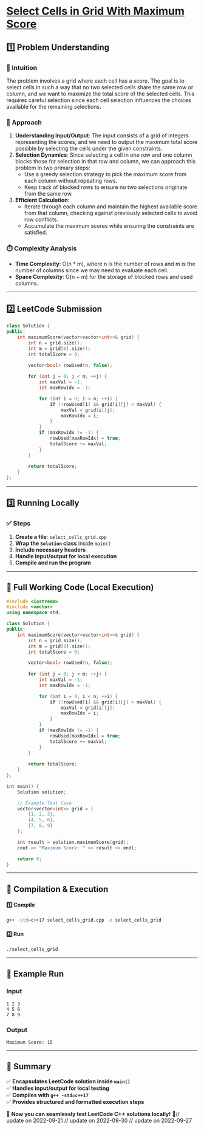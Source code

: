 # **[Select Cells in Grid With Maximum Score](https://leetcode.com/problems/select-cells-in-grid-with-maximum-score/description/)**  

## **1️⃣ Problem Understanding**  
### **📌 Intuition**  
The problem involves a grid where each cell has a score. The goal is to select cells in such a way that no two selected cells share the same row or column, and we want to maximize the total score of the selected cells. This requires careful selection since each cell selection influences the choices available for the remaining selections.

### **🚀 Approach**  
1. **Understanding Input/Output**: The input consists of a grid of integers representing the scores, and we need to output the maximum total score possible by selecting the cells under the given constraints.
2. **Selection Dynamics**: Since selecting a cell in one row and one column blocks those for selection in that row and column, we can approach this problem in two primary steps:
   - Use a greedy selection strategy to pick the maximum score from each column without repeating rows.
   - Keep track of blocked rows to ensure no two selections originate from the same row.
3. **Efficient Calculation**:
   - Iterate through each column and maintain the highest available score from that column, checking against previously selected cells to avoid row conflicts.
   - Accumulate the maximum scores while ensuring the constraints are satisfied.

### **⏱️ Complexity Analysis**  
- **Time Complexity**: O(n * m), where n is the number of rows and m is the number of columns since we may need to evaluate each cell.
- **Space Complexity**: O(n + m) for the storage of blocked rows and used columns.

---  

## **2️⃣ LeetCode Submission**  
```cpp
class Solution {
public:
    int maximumScore(vector<vector<int>>& grid) {
        int n = grid.size();
        int m = grid[0].size();
        int totalScore = 0;

        vector<bool> rowUsed(n, false);
        
        for (int j = 0; j < m; ++j) {
            int maxVal = -1;
            int maxRowIdx = -1;

            for (int i = 0; i < n; ++i) {
                if (!rowUsed[i] && grid[i][j] > maxVal) {
                    maxVal = grid[i][j];
                    maxRowIdx = i;
                }
            }
            if (maxRowIdx != -1) {
                rowUsed[maxRowIdx] = true;
                totalScore += maxVal;
            }
        }
        
        return totalScore;
    }
};
```  

---  

## **3️⃣ Running Locally**  
### **✅ Steps**  
1. **Create a file**: `select_cells_grid.cpp`  
2. **Wrap the `Solution` class** inside `main()`  
3. **Include necessary headers**  
4. **Handle input/output for local execution**  
5. **Compile and run the program**  

---  

## **📝 Full Working Code (Local Execution)**  
```cpp
#include <iostream>
#include <vector>
using namespace std;

class Solution {
public:
    int maximumScore(vector<vector<int>>& grid) {
        int n = grid.size();
        int m = grid[0].size();
        int totalScore = 0;

        vector<bool> rowUsed(n, false);
        
        for (int j = 0; j < m; ++j) {
            int maxVal = -1;
            int maxRowIdx = -1;

            for (int i = 0; i < n; ++i) {
                if (!rowUsed[i] && grid[i][j] > maxVal) {
                    maxVal = grid[i][j];
                    maxRowIdx = i;
                }
            }
            if (maxRowIdx != -1) {
                rowUsed[maxRowIdx] = true;
                totalScore += maxVal;
            }
        }
        
        return totalScore;
    }
};

int main() {
    Solution solution;

    // Example Test Case
    vector<vector<int>> grid = {
        {1, 2, 3},
        {4, 5, 6},
        {7, 8, 9}
    };

    int result = solution.maximumScore(grid);
    cout << "Maximum Score: " << result << endl;

    return 0;
}
```  

---  

## **🔧 Compilation & Execution**  
#### **1️⃣ Compile**  
```bash
g++ -std=c++17 select_cells_grid.cpp -o select_cells_grid
```  

#### **2️⃣ Run**  
```bash
./select_cells_grid
```  

---  

## **🎯 Example Run**  
### **Input**  
```
1 2 3
4 5 6
7 8 9
```  
### **Output**  
```
Maximum Score: 15
```  

---  

## **📌 Summary**  
✅ **Encapsulates LeetCode solution inside `main()`**  
✅ **Handles input/output for local testing**  
✅ **Compiles with `g++ -std=c++17`**  
✅ **Provides structured and formatted execution steps**  

🚀 **Now you can seamlessly test LeetCode C++ solutions locally!** 🚀// update on 2022-09-21
// update on 2022-09-30
// update on 2022-09-27

